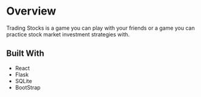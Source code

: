 <h1>Overview</h1>
<p>Trading Stocks is a game you can play with your friends or a game you can practice stock market investment strategies with.</p>




<h2>Built With</h2>
<ul>
  <li><link href="https://reactjs.org/">React</link></li>
  <li>Flask</li>
  <li>SQLite</li>
  <li>BootStrap</li>
</ul>
